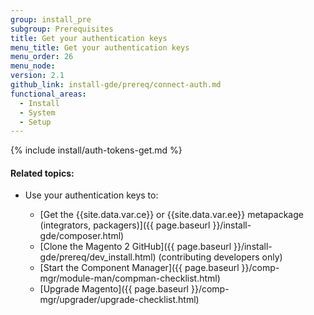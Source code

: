 ```yaml
---
group: install_pre
subgroup: Prerequisites
title: Get your authentication keys
menu_title: Get your authentication keys
menu_order: 26
menu_node:
version: 2.1
github_link: install-gde/prereq/connect-auth.md
functional_areas:
  - Install
  - System
  - Setup
---
```


{% include install/auth-tokens-get.md %}

#### Related topics:
*	Use your authentication keys to:

	*	[Get the {{site.data.var.ce}} or {{site.data.var.ee}} metapackage (integrators, packagers)]({{ page.baseurl }}/install-gde/composer.html)
	*	[Clone the Magento 2 GitHub]({{ page.baseurl }}/install-gde/prereq/dev_install.html) (contributing developers only)
	*	[Start the Component Manager]({{ page.baseurl }}/comp-mgr/module-man/compman-checklist.html)
	*	[Upgrade Magento]({{ page.baseurl }}/comp-mgr/upgrader/upgrade-checklist.html)
